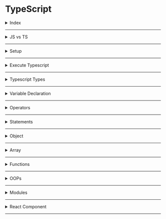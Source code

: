 # TypeScript

<details>
<summary>Index</summary>

## Index
* Introduction
* JS vs TS
* Setup
* Execute Typescript
* Typescript Types
* Variable Declaration
* Operators
* Conditionals
* Looping Statements
* Object
* Array
* Functions
* OOps
* Modules
* React Component

</details>

---
<details>
<summary>JS vs TS</summary>

## JS vs TS

### Javascript

```js 
// variable declaration

let a = 10;
a  = 20;  
a  = "text"; 
a = true;
a = ["Apple", "Banana"]; 
a = {name:"Praveen", age:27} ;
a = function(){} 
a = null; 
```

```js 
// Function declaration

let greet = function(name, age){
    ...
};

greet("Praveen", 28);  // valid 
greet(28, "Praveen");  // valid 
greet("john"); // valid 
greet(28); // valid 
```

### Typescript
```ts 
// variable declaration

let a:number = 10;
a  = 20;  // valid 

a  = "text";  // not-valid
a = true;  // not-valid
a = ["Apple", "Banana"];   // not-valid
a = {name:"Praveen", age:27} ;  // not-valid
a = function(){}   // not-valid
a = null;   // not-valid
```

```ts 
// Function declaration

let greet = function(name:string, age:number):void{
    console.log(``);
};

greet("Praveen", 28);  // valid 

greet(28, "Praveen");  // not-valid
greet("john"); // not-valid 
greet(28); // not-valid 
```

</details>

---

<details>
<summary>Setup</summary>

##  Setup
1. install node
2. `npm install -g typescript`
3. Convert Typescript program to Javascript program by using TSC(Typescript converter)  
   * Example : `tsc index.ts`
4. `npm install ts-node`
    - Run Application : `ts-node index.ts`

### version checking 
![Version Checking](./Assets/02-setup/01-version-checking.png)
</details>

---

<details>
<summary>Execute Typescript</summary>

## Execute Typescript

### Steps
1. Create a new file with `.ts` extension
2. Write Typescript code in the file
3. Compile the Typescript code using `tsc` command
4. Run the generated JavaScript file using `node` command

![tsc](./Assets/03-execute-typescript/02-tsc.png)

![Execute Typescript](./Assets/03-execute-typescript/01-execute-typescript.png)

</details>

---

<details>
<summary>Typescript Types</summary>

## Typescript Types

![Typescript Types](./Assets/04-types/01-types.png)
</details>

---

<details>
<summary>Variable Declaration</summary>

## Variable Declaration
use camelCases for variables, for Classes, Interfaces starts with UpperCase
Ex : myName

### Syntax
`let variableName:type = value;`

### Examples

```ts 
let age: number = 20;
// age = "twenty";  // Error
age = 27;  // No Error
console.log(age); // 27
// let output = age.toUpperCase(); // Error
```

### Datatypes
* string
* number
* boolean
* null
* undefined
* any

```ts 
// String
let myName: string = "Ande Praveen";
console.log(`My Name: ${myName}`)

// number 
let myAge: number = 28;
console.log(`My Age: ${myAge}`);

// boolean
let isMale: boolean = true;
console.log(`IsMale: ${isMale}`)

// null 
let test: null = null;
console.log(`Test: ${test}`);

// undefined 
let abc: undefined = undefined;
console.log(`Abc: ${abc}`)

// any -> we can assign anything like Javascript -> avoid the type checking
let a: any = "Text";
a = 10;
a = true;
a = null;
a = {};
```

### Declare a type dynamically

```ts
let salary = 80000;
salary.toFixed();

// salary = "eighty";
salary = 75000;
```

</details>

---

<details>
<summary>Operators</summary>

## Operators 
    1. Arithmetic -> +, -, *, /, %
    2. Shorthand math -> +=, -=, *=, /=
    3. Increment/ Decrement -> ++, --
    4. Conditional -> < , >, <= , >=, !==
    5. Logical -> &&, ||, !
    6. Ternary -> ?:

```ts 
// 01 Arithmetic 

let num1: number = 10;
let num2: number = 20;
console.log(`SUM : ${num1 + num2}`);
console.log(`SUB : ${num1 - num2}`);
console.log(`MUL : ${num1 * num2}`);
console.log(`DIV : ${num1 / num2}`);

// if a number is even /odd 
let digit: number = 16;
if (digit % 2 === 0) {
    console.log(`${digit} is an Even number`);
}
else {
    console.log(`${digit} is an Odd number`);

}


// 02 Shorthand math 
let val1: number = 10;
let val2: number = 20;
let add: number = 10;
// add = add + (val1 * val2); // 10 +(10*20) = 210
add += (val1 * val2);
console.log(add) // 210


// 03 Increment/ Decrement
let x: number = 10;
// x = x + 1;
x++;
console.log(x);  // 11


// 04 Conditional Operators 
let marks: number = 75;
let results: string = "";
if (marks <= 35) {
    results = "You failed the Exam";
}
else {
    results = "You Cleared the Exam";
}
console.log(results)


// 05 Logical Operators

/*
    && -> TT -> T
    || -> FF -> T
    ^ -> diff -> T
*/

let inRelation: boolean = true;
let parentsAgreed: boolean = true;
if (inRelation && parentsAgreed) {
    console.log("Get Marry Soon");
}
else {
    console.log("wait untill parents Agreed")
}


// 06 Ternary 

/*
    (condition) ? true part : false part;
*/


marks = 85;
(marks >= 35) ? results = "You Cleared the Exam" : results = "You failed the Exam";
console.log(results)
```

</details>

---

<details>
<summary>Statements</summary>

## Conditional Statements

### if-else

```ts 
// if-else
let currentTime: number = 10;
let wishMessage: string = "";

if (currentTime >= 0 && currentTime <= 12) {
    wishMessage = "Good Morning";
}
else if (currentTime >= 13 && currentTime <= 17) {
    wishMessage = "Good Afternoon";
}
else if (currentTime >= 18 && currentTime <= 23) {
    wishMessage = "Good Evening";
}
else {
    wishMessage = "Invalid Hrs";
}
console.log(wishMessage)


```

### Jumping Statements

```ts 
// Switch

let day: number = new Date().getDay();
let today: string = ""
switch (day) {
    case 0:
        today = "Sunday"
        break;
    case 1:
        today = "Monday"
        break;
    case 2:
        today = "Tuesday"
        break;
    case 3:
        today = "Wednesday"
        break;
    case 4:
        today = "Thursday"
        break;
    case 5:
        today = "Friday"
        break;
    case 6:
        today = "Saturday"
        break;
    default:
        console.log("Default Day");
        break;
}

console.log(today)
```

### Looping Statements 

## Looping Statements

```ts 
// for-loop

/*

    for (initialization; condition; incr/decr){
        statements
    }

*/


// print the values from 0 - 10
let result: string = "";
for (let i: number = 0; i <= 10; i++) {
    result += `${i} `
}
console.log(result)  // 0 1 2 3 4 5 6 7 8 9 10


// print the values from 10 - 0 

result = ""
for (let i: number = 10; i >= 0; i--) {
    result += `${i} `
}
console.log(result)  // 10 9 8 7 6 5 4 3 2 1 0 


// multiplication between string and number
console.log("*".repeat(5));

```

### while loop 

```ts 
/*
    while loop

    initialize;
    while(condition){
        statements
        incr / decr
    }
*/

let i: number = 0;
let value: string = "";
while (i <= 10) {
    value += `${i} `
    i++
}
console.log(value);  // 0 1 2 3 4 5 6 7 8 9 10 
```
### do-while
```ts 
/*
    do-while : Execute the statement first then check the condition. this is like postpaid but while loop is a prepaid

    initialize;
    do{
        statements
        incr / decr
    }
    while(condition);

*/


let i: number = 0;
let value: string = "";
do {
    value += `${i} `
    i++
}
while (i <= 10);
console.log(value);  // 0 1 2 3 4 5 6 7 8 9 10 
```

</details>

---

<details>
<summary>Object</summary>

## Object 

```ts 
let mobile: { brand: string, color: string, price: number } = {
    brand: "Apple",
    color: "Silver",
    price: 3500
};
console.log(mobile);
```

```ts 
interface Mobile {
    brand: string;
    color: string;
    price: number;
}

let mobileObj: Mobile = {
    brand: "Apple",
    color: "Silver",
    price: 35000
};
console.log(mobileObj);
console.log(mobileObj.brand);
```


```ts
// Nested Object 

interface Address {
    street: string;
    city: string;
    state: string;
    country: string;
}


interface Student {
    name: string;
    age: number;
    course: string;
    address: Address
}
let student: Student = {
    name: "Arjun Reddy",
    age: 25,
    course: "MBBS",
    address: {
        street: "Jubilee hills",
        city: "Hyderabad",
        state: "Telangana",
        country: "India"

    }
}

console.log(student)
```
</details>


---

<details>
<summary>Array</summary>

## Array 

```ts 
// Array
let colors: string[] = ["White", "Green", "Orange"];
console.log(colors)
```

```ts 
let colorsAndNumbers: (string | number)[] = ["White", "Green", "Orange", 34];
console.log(colorsAndNumbers);
```

```ts 
/*
    Arrays 
*/

let colors: string[] = ["white", "black", "red"];
console.log(colors)

let result: string = ""
for (let item of colors) {
    result += `${item} `
}
console.log(result)  // white black red
```

```ts 
/*
    Array 
*/

// Object Array 
interface Employee {
    sno: string;
    name: string;
    age: number;
    designation: string;
    location: string;
}

let employees: Employee[] = [
    {
        sno: "123",
        name: "Praveen",
        age: 27,
        designation: "Software Engineer",
        location: "Bangalore"
    },
    {
        sno: "124",
        name: "Sweti",
        age: 48,
        designation: "Software Engineer",
        location: "Hyderabad"
    }
];

console.log(employees[1]);


let jrEmployee: Employee[] = employees.filter((emp) => emp.age < 30);
console.log(jrEmployee)
```
</details>

---

<details>
<summary>Functions</summary>

## Functions 

```ts 
// Function -> void  -> does not return anything
let greet = (name: string): void => {
    console.log(`Hello ${name}`)
}
greet("Praveen");

// Function -> string  -> it return string
let greet2 = (name: string): string => {
    return name
}
console.log(greet2("Praveen"))

```

```ts 
// Functions 

/*
    If function return something that type if void,
    Otherwise declare a particular type.
*/
let greet = (name: string): void => {
    let msg: string = `Hello ${name}`
    console.log(msg)
};

greet("Praveen")  // Hello Praveen


// function with return Type 
let add = (a: number, b: number): number => {
    let result: number = a + b;
    return result
}
let output: number = add(10, 20);
console.log(output)  // 30

// function with ab object type as parameter
interface Mobile {
    brand: string;
    color: string;
    price: number;
}

let printMobile = (mobile: Mobile): void => {
    console.log(JSON.stringify(mobile))
}

let mobile: Mobile = {
    brand: "Apple",
    color: "Silver",
    price: 35000
}

printMobile(mobile);
printMobile({
    brand: "Lenovo", color: "Black", price: 48000
});
```
</details>

---

<details>
<summary>OOPs</summary>

## OOPs 

 **OOPs** stands for **Object Oriented Programming** language

```ts 
// Classes Objects

class Mobile {
    /*
    private 
    public 
    protected
    */
    //  private Property and only accessible within class 'Mobile'
    private brand: string;
    private color: string;
    private price: number;

    constructor(brand: string, color: string, price: number) {
        this.brand = brand;
        this.color = color;
        this.price = price;
    }
}


let mobile = new Mobile("Apple", "Red", 35000)
console.log(mobile)
// console.log(mobile.brand)  // Property 'brand' is private and only accessible within class 'Mobile'
```

```ts 
// Classes Objects

class Mobile {
    private brand: string;
    private color: string;
    private price: number;

    constructor(brand: string, color: string, price: number) {
        this.brand = brand;
        this.color = color;
        this.price = price;
    }

    // getter - setter 
    public getBrand(): string {
        return this.brand;
    }

    public setPrice(newPrice: number): void {
        this.price = newPrice
    }

    public getPrice(): number {
        return this.price;
    }
}


let mobile = new Mobile("Apple", "Red", 35000)
console.log(mobile.getBrand())  // Apple

console.log(mobile.getPrice());  // 35000 
mobile.setPrice(1000);
console.log(mobile.getPrice());  // 1000

```

### Inheritance
```ts 
// Inheritance

/*
    Inheritance
    Child inherits the properties and methods of Parent.
    -> re-usability, extends
    
*/

class BasicCalc {
    public result: number;

    constructor() {
        this.result = 0;
    }

    public add(a: number, b: number): void {
        this.result = a + b;
        console.log(this.result)
    }

    public sub(a: number, b: number): void {
        this.result = a - b;
        console.log(this.result)
    }
}


let basicCalc: BasicCalc = new BasicCalc();
basicCalc.add(10, 20); // 30
basicCalc.sub(10, 20); // -10


class AdvCalc extends BasicCalc {
    constructor() {
        super();  // parent class constructor
    }

    // Extending Functionality
    public mul(a: number, b: number): void {
        this.result = a * b;
        console.log(this.result)
    }

    // Method Overriding
    public sub(a: number, b: number): void {
        this.result = a - b - b;
        console.log(this.result)
    }
}


let advCalc = new AdvCalc()
advCalc.mul(10, 20);  // 200

advCalc.add(10, 20); //30
advCalc.sub(40, 10);  // 20

```

### Inheritance 

```ts 
// Interfaces

interface IStudent {
    firstName: string;
    lastName: string;
    age: number;
    course: string;

    fullName: () => string;
    biography: () => void;
}


class Student implements IStudent {
    firstName: string;
    lastName: string;
    age: number;
    course: string;

    constructor(firstName: string, lastName: string, age: number, course: string) {
        this.firstName = firstName;
        this.lastName = lastName;
        this.age = age;
        this.course = course;
    }

    public fullName(): string {
        return `${this.firstName} ${this.lastName}`;
    }

    public biography(): void {
        let bio: string = `
            Full NAME : ${this.fullName()}
            AGE : ${this.age}
            COURSE : ${this.course}
    `;

        console.log(bio)
    }

}



let student = new Student("Arjun", "Reddy", 26, "MBBS");
student.biography(); 
```
</details>

---

<details>
<summary>Modules</summary>

## Modules 

```ts App.ts 
// Modules 

/*
import / export
*/

import { Student } from "./Student";

let student = new Student("Arjun", "Reddy", 26, "MBBS");
student.biography(); 
```

```ts IStudent.ts 
export interface IStudent {
    firstName: string;
    lastName: string;
    age: number;
    course: string;

    fullName: () => string;
    biography: () => void;
}
```

```ts Student.ts 
import { IStudent } from "./IStudent";


export class Student implements IStudent {
    firstName: string;
    lastName: string;
    age: number;
    course: string;

    constructor(firstName: string, lastName: string, age: number, course: string) {
        this.firstName = firstName;
        this.lastName = lastName;
        this.age = age;
        this.course = course;
    }

    public fullName(): string {
        return `${this.firstName} ${this.lastName}`;
    }

    public biography(): void {
        let bio: string = `
            Full NAME : ${this.fullName()}
            AGE : ${this.age}
            COURSE : ${this.course}
    `;

        console.log(bio)
    }
}
```
</details>

---


<details>
<summary>React Component</summary>

## React Component
</details>

---